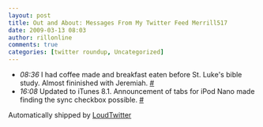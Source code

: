 ```yaml
---
layout: post
title: Out and About: Messages From My Twitter Feed Merrill517
date: 2009-03-13 08:03
author: rillonline
comments: true
categories: [twitter roundup, Uncategorized]
---
```

<ul class="loudtwitter"><li><em>08:36</em> I had coffee made and breakfast eaten before St. Luke's bible study. Almost fininished with Jeremiah. <a href="http://twitter.com/merrill517/statuses/1315972847">#</a></li> <li><em>16:08</em> Updated to iTunes 8.1. Announcement of tabs for iPod Nano made finding the sync checkbox possible. <a href="http://twitter.com/merrill517/statuses/1318256603">#</a></li></ul>Automatically shipped by <a href="http://www.loudtwitter.com">LoudTwitter</a>
